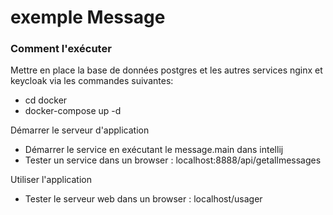 exemple Message 
===================



### Comment l'exécuter

Mettre en place la base de données postgres et les autres services nginx et keycloak via les commandes suivantes:
- cd docker 
- docker-compose up -d

Démarrer le serveur d'application

- Démarrer le service en exécutant le message.main dans  intellij
- Tester un service dans un browser : localhost:8888/api/getallmessages

Utiliser l'application
- Tester le serveur web dans un browser : localhost/usager